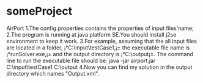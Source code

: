# someProject
AirPort
1.The config.properties contains the properties of input files'name;
2.The program is running at java platform SE.You should install j2se environment to keep it work.
3.For example, assuming that the all input files are located in a folder, ¡°C:\input\testCase1\,¡± the executable file name is ¡°runSolver.exe,¡± and the output directory is ¡°C:\output¡±. The command line to run the executable file should be:
java -jar airport.jar C:\input\testCase1 C:\output
4.Now you can find my solution in the output directory which names "Output.xml".
